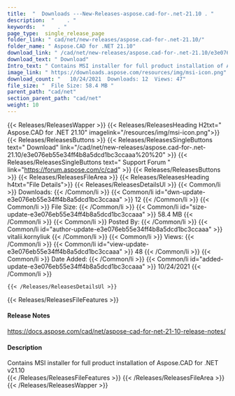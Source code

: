 ```yaml
---
title:  "  Downloads ---New-Releases-aspose.cad-for-.net-21.10 . " 
description:  "    . " 
keywords:  "    . " 
page_type:  single_release_page
folder_link: " cad/net/new-releases/aspose.cad-for-.net-21.10/"
folder_name: " Aspose.CAD for .NET 21.10"
download_link: " /cad/net/new-releases/aspose.cad-for-.net-21.10/e3e076eb55e34ff4b8a5dcd1bc3ccaaa"
download_text: " Download"
Intro_text: " Contains MSI installer for full product installation of Aspose.CAD for .NET v21...."
image_link: " https://downloads.aspose.com/resources/img/msi-icon.png"
download_count: "   10/24/2021  Downloads: 12  Views: 47"
file_size: "  File Size: 58.4 MB "
parent_path: "cad/net"
section_parent_path: "cad/net"
weight: 10 
---
```


{{< Releases/ReleasesWapper >}}
  {{< Releases/ReleasesHeading H2txt=" Aspose.CAD for .NET 21.10" imagelink="/resources/img/msi-icon.png">}}
  {{< Releases/ReleasesButtons >}}
    {{< Releases/ReleasesSingleButtons text=" Download" link="/cad/net/new-releases/aspose.cad-for-.net-21.10/e3e076eb55e34ff4b8a5dcd1bc3ccaaa%20%20" >}}
    {{< Releases/ReleasesSingleButtons text=" Support Forum " link="https://forum.aspose.com/c/cad" >}}
  {{< Releases/ReleasesButtons >}}
  {{< Releases/ReleasesFileArea >}}
    {{< Releases/ReleasesHeading h4txt="File Details">}}
    {{< Releases/ReleasesDetailsUl >}}
            {{< Common/li  >}} Downloads: {{< /Common/li >}} 
      {{< Common/li id="dwn-update-e3e076eb55e34ff4b8a5dcd1bc3ccaaa" >}} 12 {{< /Common/li >}} 
      {{< Common/li  >}} File Size: {{< /Common/li >}} 
      {{< Common/li id="size-update-e3e076eb55e34ff4b8a5dcd1bc3ccaaa" >}} 58.4 MB {{< /Common/li >}} 
      {{< Common/li  >}} Posted By: {{< /Common/li >}} 
      {{< Common/li id="author-update-e3e076eb55e34ff4b8a5dcd1bc3ccaaa" >}} vitalii.kornyliuk {{< /Common/li >}} 
      {{< Common/li  >}} Views: {{< /Common/li >}} 
      {{< Common/li id="view-update-e3e076eb55e34ff4b8a5dcd1bc3ccaaa" >}} 48 {{< /Common/li >}} 
      {{< Common/li  >}} Date Added: {{< /Common/li >}} 
      {{< Common/li id="added-update-e3e076eb55e34ff4b8a5dcd1bc3ccaaa" >}} 10/24/2021 {{< /Common/li >}} 

    {{< /Releases/ReleasesDetailsUl >}}

  {{< Releases/ReleasesFileFeatures >}}
      <h4>Release Notes</h4><div><a href="https://docs.aspose.com/cad/net/aspose-cad-for-net-21-10-release-notes/">https://docs.aspose.com/cad/net/aspose-cad-for-net-21-10-release-notes/</a></div><h4>Description</h4><div class="HTMLDescription">Contains MSI installer for full product installation of Aspose.CAD for .NET v21.10</div>
  {{< /Releases/ReleasesFileFeatures >}}
 {{< /Releases/ReleasesFileArea >}}
{{< /Releases/ReleasesWapper >}}


